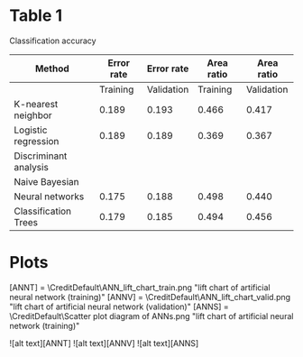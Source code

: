 # Table 1

Classification accuracy

|Method  	               |Error rate  	|Error rate   |Area ratio   |Area ratio  |  	          
|------------------------|--------------|-------------|-------------|------------|
|  	                     |Training  	  |Validation  	|Training  	  |Validation  |
|K-nearest neighbor  	   |0.189         |0.193        |0.466       	|0.417       |
|Logistic regression     |0.189       	|0.189      	|0.369      	|0.367       |
|Discriminant analysis   |            	|            	|            	|            |
|Naive Bayesian  	       |            	|           	|           	|            |
|Neural networks         |0.175         |0.188      	|0.498        |0.440       |
|Classification Trees    |0.179    	    |0.185       	|0.494       	|0.456       |

# Plots

[ANNT] = \CreditDefault\ANN_lift_chart_train.png "lift chart of artificial neural network (training)"
[ANNV] = \CreditDefault\ANN_lift_chart_valid.png "lift chart of artificial neural network (validation)"
[ANNS] = \CreditDefault\Scatter plot diagram of ANNs.png  "lift chart of artificial neural network (training)"




![alt text][ANNT]
![alt text][ANNV]
![alt text][ANNS]
